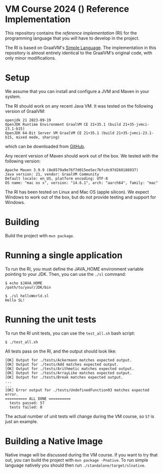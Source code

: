 # VM Course 2024 () Reference Implementation

This repository contains the _reference implementation_ (RI) for the programming language that you will have to develop in the project.

The RI is based on GraalVM's [Simple Language](). The implementation in this repository is almost entirely identical to the GraalVM's original code, with only minor modifications.

# Setup

We assume that you can install and configure a JVM and Maven in your system.

The RI should work on any recent Java VM. It was tested on the following version of GraalVM:
```
openjdk 21 2023-09-19
OpenJDK Runtime Environment GraalVM CE 21+35.1 (build 21+35-jvmci-23.1-b15)
OpenJDK 64-Bit Server VM GraalVM CE 21+35.1 (build 21+35-jvmci-23.1-b15, mixed mode, sharing)
```
which can be downloaded from [GitHub](https://github.com/graalvm/graalvm-ce-builds/releases/tag/jdk-21.0.0).

Any recent version of Maven should work out of the box. We tested with the following version:
```
Apache Maven 3.9.9 (8e8579a9e76f7d015ee5ec7bfcdc97d260186937)
Java version: 21, vendor: GraalVM Community
Default locale: en_US, platform encoding: UTF-8
OS name: "mac os x", version: "14.6.1", arch: "aarch64", family: "mac"
```

The RI has been tested on Linux and Mac OS (apple silicon). We expect Windows to work out of the box, but do not provide testing and support for Windows.

# Building

Build the project with `mvn package`.

# Running a single application

To run the RI, you must define the JAVA_HOME environment variable pointing to your JDK. Then, you can use the `./sl` command:
```
$ echo $JAVA_HOME
/path/to/your/JDK/bin

$ ./sl helloWorld.sl
Hello SL!
```

# Running the unit tests

To run the RI unit tests, you can use the `test_all.sh` bash script:
```
$ ./test_all.sh
```
All tests pass on the RI, and the output should look like:
```
[OK] Output for ./tests/Ackermann matches expected output.
[OK] Output for ./tests/Add matches expected output.
[OK] Output for ./tests/Arithmetic matches expected output.
[OK] Output for ./tests/ArrayLike matches expected output.
[OK] Output for ./tests/Break matches expected output.
...
...
[OK] Error output for ./tests/UndefinedFunction03 matches expected error.
========== ALL DONE ==========
  tests passed: 57
  tests failed: 0
```

The actual number of unit tests will change during the VM course, so `57` is just an example.


# Building a Native Image

Native image will be discussed during the VM course. If you want to try that out, you can build the project with `mvn package -Pnative`.
To run simple language natively you should then run `./standalone/target/slnative`.
